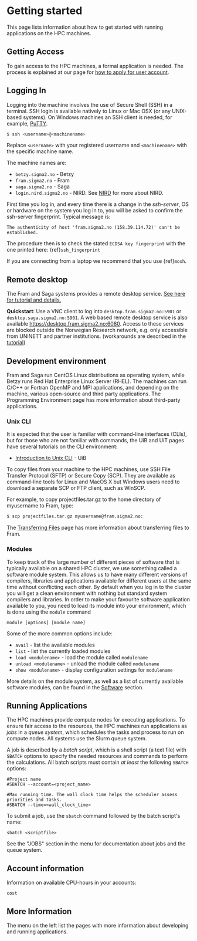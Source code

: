 # Getting started

This page lists information about how to get started with running applications
on the HPC machines.

## Getting Access

To gain access to the HPC machines, a formal application is needed. The process
is explained at our page for [how to apply for user
account](https://www.sigma2.no/how-apply-user-account).

## Logging In

Logging into the machine involves the use of Secure Shell (SSH) in a terminal.
SSH login is available natively to Linux or Mac OSX (or any UNIX-based systems).
On Windows machines an SSH client is needed, for example,
[PuTTY](https://putty.org).

```bash
$ ssh <username>@<machinename>
```

Replace `<username>` with your registered username and `<machinename>` with the
specific machine name.

The machine names are:

* `betzy.sigma2.no` - Betzy
* `fram.sigma2.no` - Fram
* `saga.sigma2.no` - Saga
* `login.nird.sigma2.no` - NIRD. See [NIRD](../files_storage/nird.md) for more
  about NIRD.

First time you log in, and every time there is a change in the *ssh-server*, OS
or hardware on the system you log in to, you will be asked to confirm the
ssh-server fingerprint. Typical message is:

    The authenticity of host 'fram.sigma2.no (158.39.114.72)' can't be established.

The procedure then is to check the stated `ECDSA key fingerprint` with the one
printed here: {ref}`ssh_fingerprint`

If you are connecting from a laptop we recommend that you use
{ref}`mosh`.


## Remote desktop

The Fram and Saga systems provides a remote desktop service. [See here
for tutorial and details.](remote-desktop.md)

**Quickstart**: Use a VNC client to log into `desktop.fram.sigma2.no:5901` or
`desktop.saga.sigma2.no:5901`. A web based remote desktop service is also
available <https://desktop.fram.sigma2.no:6080>. Access to these services are
blocked outside the Norwegian Research network, e.g. only accessible from
UNINETT and partner institutions. (workarounds are described in the
[tutorial](remote-desktop.md))

## Development environment

Fram and Saga run CentOS Linux distributions as operating system, while Betzy runs Red Hat Enterprise Linux Server (RHEL).
The machines can run C/C++ or Fortran OpenMP and MPI applications, and depending
on the machine, various open-source and third party applications. The
Programming Environment page has more information about third-party
applications.

### Unix CLI

It is expected that the user is familiar with command-line interfaces (CLIs),
but for those who are not familiar with commands, the UiB and UiT pages have
several tutorials on the CLI environment:

* [Introduction to Unix CLI](https://docs.hpc.uib.no/wiki/Introduction_to_Unix_CLI) - UiB

To copy files from your machine to the HPC machines, use SSH File Transfer
Protocol (SFTP) or Secure Copy (SCP). They are available as command-line tools
for Linux and MacOS X but Windows users need to download a separate SCP or FTP
client, such as WinSCP.

For example, to copy projectfiles.tar.gz to the home directory of myusername to
Fram, type:

```bash
$ scp projectfiles.tar.gz myusername@fram.sigma2.no:
```

The [Transferring Files](/files_storage/file_transfer.md) page has more
information about transferring files to Fram.

### Modules
To keep track of the large number of different pieces of software that is
typically available on a shared HPC cluster, we use something called a software
module system. This allows us to have many different versions of compilers,
libraries and applications available for different users at the same time
without conflicting each other. By default when you log in to the cluster you
will get a clean environment with nothing but standard system compilers and
libraries. In order to make your favourite software application available to
you, you need to load its module into your environment, which is done using the
`module` command

    module [options] [module name]

Some of the more common options include:

* `avail` - list the available modules
* `list` - list the currently loaded modules
* `load <modulename>` - load the module called `modulename`
* `unload <modulename>` - unload the module called `modulename`
* `show <modulename>` - display configuration settings for `modulename`

More details on the module system, as well as a list of currently available
software modules, can be found in the [Software](/software/modulescheme.md)
section.

## Running Applications

The HPC machines provide compute nodes for executing applications. To ensure
fair access to the resources, the HPC machines run applications as _jobs_ in a
_queue system_, which schedules the tasks and process to run on compute nodes.
All systems use the Slurm queue system.

A job is described by a _batch script_, which is a shell script (a text file)
with `SBATCH` options to specify the needed resources and commands to perform
the calculations. All batch scripts must contain _at least_ the following
`SBATCH` options:

    #Project name
    #SBATCH --account=<project_name>

    #Max running time. The wall clock time helps the scheduler assess priorities and tasks.
    #SBATCH --time=<wall_clock_time>

To submit a job, use the `sbatch` command followed by the batch script's name:

    sbatch <scriptfile>

See the "JOBS" section in the menu for documentation about jobs and the queue
system.

## Account information

Information on available CPU-hours in your accounts:

    cost

## More Information

The menu on the left list the pages with more information about developing and
running applications.
